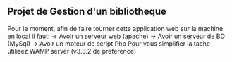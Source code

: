 ## Projet de Gestion d'un bibliotheque
Pour le moment, afin de faire tourner cette application web sur la machine en local il faut:
-> Avoir un serveur web (apache)
-> Avoir un serveur de BD (MySql)
-> Avoir un moteur de script Php
  Pour vous simplifier la tache utilisez WAMP server (v3.3.2 de preference)
